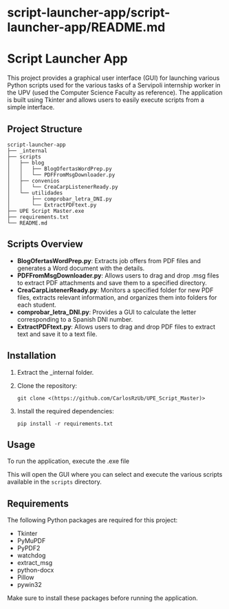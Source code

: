# script-launcher-app/script-launcher-app/README.md

# Script Launcher App

This project provides a graphical user interface (GUI) for launching various Python scripts used for the various tasks of a Servipoli internship worker in the UPV (used the Computer Science Faculty as reference). The application is built using Tkinter and allows users to easily execute scripts from a simple interface.

## Project Structure

```
script-launcher-app
├── _internal
├── scripts
│   ├── blog
│   │   ├── BlogOfertasWordPrep.py
│   │   └── PDFFromMsgDownloader.py
│   ├── convenios
│   │   └── CreaCarpListenerReady.py
│   └── utilidades
│       ├── comprobar_letra_DNI.py
│       └── ExtractPDFtext.py
├── UPE Script Master.exe
├── requirements.txt
└── README.md
```

## Scripts Overview

- **BlogOfertasWordPrep.py**: Extracts job offers from PDF files and generates a Word document with the details.
- **PDFFromMsgDownloader.py**: Allows users to drag and drop .msg files to extract PDF attachments and save them to a specified directory.
- **CreaCarpListenerReady.py**: Monitors a specified folder for new PDF files, extracts relevant information, and organizes them into folders for each student.
- **comprobar_letra_DNI.py**: Provides a GUI to calculate the letter corresponding to a Spanish DNI number.
- **ExtractPDFtext.py**: Allows users to drag and drop PDF files to extract text and save it to a text file.

## Installation

1. Extract the _internal folder.
2. Clone the repository:

   ```
   git clone <(https://github.com/CarlosRzUb/UPE_Script_Master)>
   ```
3. Install the required dependencies:

   ```
   pip install -r requirements.txt
   ```

## Usage

To run the application, execute the .exe file

This will open the GUI where you can select and execute the various scripts available in the `scripts` directory.

## Requirements

The following Python packages are required for this project:

- Tkinter
- PyMuPDF
- PyPDF2
- watchdog
- extract_msg
- python-docx
- Pillow
- pywin32

Make sure to install these packages before running the application.

